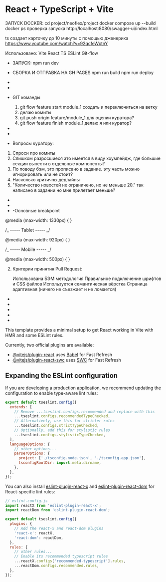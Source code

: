 # React + TypeScript + Vite

ЗАПУСК DOCKER:
cd project/neoflex/project
docker compose up --build
docker ps проверка запуска
http://localhost:8080/swagger-ui/index.html

ts создает карточку до 10 минуты с помощью дженерика
https://www.youtube.com/watch?v=92qcfeWxtnY

Использовано:
Vite
React
TS
ESLint
Git-flow

- ЗАПУСК:
  npm run dev

- СБОРКА И ОТПРАВКА НА GH PAGES
  npm run build
  npm run deploy

-
-
- GIT команды
  1. git flow feature start module_1 создать и переключиться на ветку
  2. делаю комиты
  3. git push origin feature/module_1 для оценки куратора?
  4. git flow feature finish module_1 делаю я или куратор?
-
-
- Вопросы куратору:

1. Спроси про комиты
2. Слишком разросшиеся это имеется в виду хоумпейдж, где большие секции вынести в отдельные компоненты?
3. По поводу бэм, это прописано в задание. эту часть можно игнорировать или не стоит?
4. Насколько критичны дедлайны
5. "Количество новостей не ограничено, но не меньше 20." так написано в задании но мне прилетает меньше?

-
-
- -Основныe breakpoint

@media (max-width: 1330px) {
}

/_ ----- Tablet ----- _/

@media (max-width: 920px) {
}

/_ ----- Mobile ----- _/

@media (max-width: 500px) {
}

2. Критерии принятия Pull Request:

   Использована БЭМ методология
   Правильное подключение шрифтов и CSS файлов
   Используется семантическая вёрстка
   Страница адаптивная (ничего не съезжает и не ломается)

-
-
-
-
-

This template provides a minimal setup to get React working in Vite with HMR and some ESLint rules.

Currently, two official plugins are available:

- [@vitejs/plugin-react](https://github.com/vitejs/vite-plugin-react/blob/main/packages/plugin-react) uses [Babel](https://babeljs.io/) for Fast Refresh
- [@vitejs/plugin-react-swc](https://github.com/vitejs/vite-plugin-react/blob/main/packages/plugin-react-swc) uses [SWC](https://swc.rs/) for Fast Refresh

## Expanding the ESLint configuration

If you are developing a production application, we recommend updating the configuration to enable type-aware lint rules:

```js
export default tseslint.config({
  extends: [
    // Remove ...tseslint.configs.recommended and replace with this
    ...tseslint.configs.recommendedTypeChecked,
    // Alternatively, use this for stricter rules
    ...tseslint.configs.strictTypeChecked,
    // Optionally, add this for stylistic rules
    ...tseslint.configs.stylisticTypeChecked,
  ],
  languageOptions: {
    // other options...
    parserOptions: {
      project: ['./tsconfig.node.json', './tsconfig.app.json'],
      tsconfigRootDir: import.meta.dirname,
    },
  },
});
```

You can also install [eslint-plugin-react-x](https://github.com/Rel1cx/eslint-react/tree/main/packages/plugins/eslint-plugin-react-x) and [eslint-plugin-react-dom](https://github.com/Rel1cx/eslint-react/tree/main/packages/plugins/eslint-plugin-react-dom) for React-specific lint rules:

```js
// eslint.config.js
import reactX from 'eslint-plugin-react-x';
import reactDom from 'eslint-plugin-react-dom';

export default tseslint.config({
  plugins: {
    // Add the react-x and react-dom plugins
    'react-x': reactX,
    'react-dom': reactDom,
  },
  rules: {
    // other rules...
    // Enable its recommended typescript rules
    ...reactX.configs['recommended-typescript'].rules,
    ...reactDom.configs.recommended.rules,
  },
});
```

